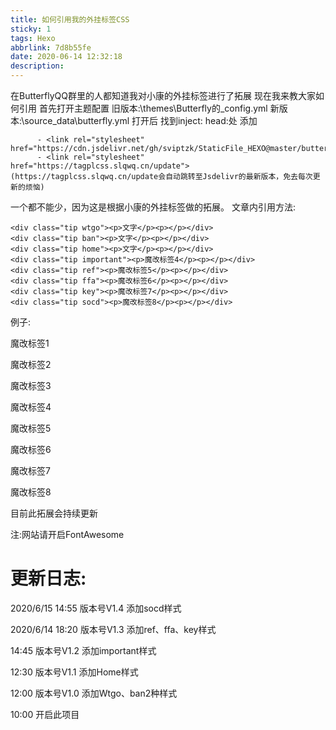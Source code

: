 ```yaml
---
title: 如何引用我的外挂标签CSS
sticky: 1
tags: Hexo
abbrlink: 7d8b55fe
date: 2020-06-14 12:32:18
description:
---
```

在ButterflyQQ群里的人都知道我对小康的外挂标签进行了拓展
现在我来教大家如何引用
首先打开主题配置
旧版本:\themes\Butterfly的_config.yml
新版本:\source\_data\butterfly.yml
打开后
找到inject:
  head:处
添加
```
      - <link rel="stylesheet" href="https://cdn.jsdelivr.net/gh/sviptzk/StaticFile_HEXO@master/butterfly/css/pool.css">
      - <link rel="stylesheet" href="https://tagplcss.slqwq.cn/update">
(https://tagplcss.slqwq.cn/update会自动跳转至Jsdelivr的最新版本，免去每次更新的烦恼)
```

一个都不能少，因为这是根据小康的外挂标签做的拓展。
文章内引用方法:
```
<div class="tip wtgo"><p>文字</p><p></p></div>
<div class="tip ban"><p>文字</p><p></p></div>
<div class="tip home"><p>文字</p><p></p></div>
<div class="tip important"><p>魔改标签4</p><p></p></div>
<div class="tip ref"><p>魔改标签5</p><p></p></div>
<div class="tip ffa"><p>魔改标签6</p><p></p></div>
<div class="tip key"><p>魔改标签7</p><p></p></div>
<div class="tip socd"><p>魔改标签8</p><p></p></div>
```

例子:
<div class="tip wtgo faa-spin animated-hover"><p>魔改标签1</p><p></p></div>
<div class="tip ban faa-bounce animated"><p>魔改标签2</p><p></p></div>
<div class="tip home faa-spin animated-hover"><p>魔改标签3</p><p></p></div>
<div class="tip important faa-bounce animated"><p>魔改标签4</p><p></p></div>
<div class="tip ref faa-spin animated-hover"><p>魔改标签5</p><p></p></div>
<div class="tip ffa faa-bounce animated"><p>魔改标签6</p><p></p></div>
<div class="tip key faa-spin animated-hover"><p>魔改标签7</p><p></p></div>
<div class="tip socd faa-bounce animated"><p>魔改标签8</p><p></p></div>

目前此拓展会持续更新

注:网站请开启FontAwesome

# 更新日志:
2020/6/15
14:55 版本号V1.4
添加socd样式

2020/6/14
18:20 版本号V1.3
添加ref、ffa、key样式

14:45 版本号V1.2
添加important样式

12:30 版本号V1.1
添加Home样式

12:00 版本号V1.0
添加Wtgo、ban2种样式

10:00
开启此项目